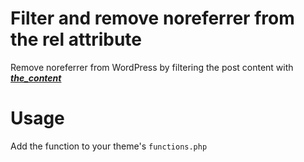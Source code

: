 # Filter and remove noreferrer from the rel attribute
Remove noreferrer from WordPress by filtering the post content with ***[the_content](https://developer.wordpress.org/reference/hooks/the_content/)***
# Usage
Add the function to your theme's `functions.php`
